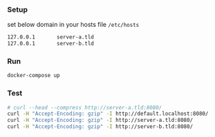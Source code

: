 ### Setup
set below domain in your hosts file `/etc/hosts`
```txt
127.0.0.1       server-a.tld
127.0.0.1       server-b.tld
```

### Run
```sh
docker-compose up
```

### Test
```sh
# curl --head --compress http://server-a.tld:8080/
curl -H "Accept-Encoding: gzip" -I http://default.localhost:8080/
curl -H "Accept-Encoding: gzip" -I http://server-a.tld:8080/
curl -H "Accept-Encoding: gzip" -I http://server-b.tld:8080/
```
